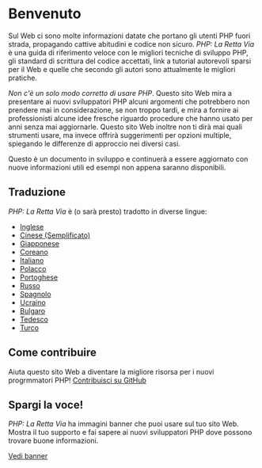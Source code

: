 # Benvenuto

Sul Web ci sono molte informazioni datate che portano gli utenti PHP fuori strada, propagando cattive abitudini e
codice non sicuro. _PHP: La Retta Via_ è una guida di riferimento veloce con le migliori tecniche di sviluppo PHP,
gli standard di scrittura del codice accettati, link a tutorial autorevoli sparsi per il Web e quelle che secondo
gli autori sono attualmente le migliori pratiche.

_Non c'è un solo modo corretto di usare PHP_. Questo sito Web mira a presentare ai nuovi sviluppatori PHP alcuni
argomenti che potrebbero non prendere mai in considerazione, se non troppo tardi, e mira a fornire ai professionisti
alcune idee fresche riguardo procedure che hanno usato per anni senza mai aggiornarle. Questo sito Web inoltre
non ti dirà mai quali strumenti usare, ma invece offrirà suggerimenti per opzioni multiple, spiegando le differenze
di approccio nei diversi casi.

Questo è un documento in sviluppo e continuerà a essere aggiornato con nuove informazioni utili ed esempi non appena
saranno disponibili.

## Traduzione

_PHP: La Retta Via_ è (o sarà presto) tradotto in diverse lingue:

* [Inglese](http://www.phptherightway.com)
* [Cinese (Semplificato)](http://wulijun.github.com/php-the-right-way)
* [Giapponese](http://ja.phptherightway.com)
* [Coreano](http://wafe.github.io/php-the-right-way/)
* [Italiano](http://it.phptherightway.com/)
* [Polacco](http://pl.phptherightway.com/)
* [Portoghese](http://br.phptherightway.com/)
* [Russo](http://getjump.github.io/ru-php-the-right-way)
* [Spagnolo](http://phpdevenezuela.github.io/php-the-right-way/)
* [Ucraino](http://iflista.github.com/php-the-right-way/)
* [Bulgaro](http://bg.phptherightway.com/)
* [Tedesco](http://rwetzlmayr.github.io/php-the-right-way/)
* [Turco](http://hkulekci.github.io/php-the-right-way/)

## Come contribuire

Aiuta questo sito Web a diventare la migliore risorsa per i nuovi progrmmatori PHP! [Contribuisci su GitHub][1]

## Spargi la voce!

_PHP: La Retta Via_ ha immagini banner che puoi usare sul tuo sito Web. Mostra il tuo supporto e fai sapere ai nuovi
sviluppatori PHP dove possono trovare buone informazioni.

[Vedi banner][2]

[1]: https://github.com/codeguy/php-the-right-way/tree/gh-pages
[2]: /banners.html
